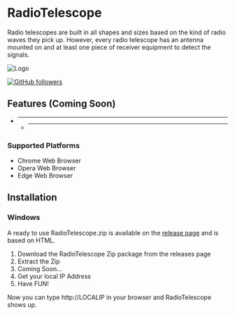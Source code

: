 # RadioTelescope
Radio telescopes are built in all shapes and sizes based on the kind of radio waves they pick up. However, every radio telescope has an antenna mounted on and at least one piece of receiver equipment to detect the signals.

![Logo](https://github.com/Furkanprlk/RadioTelescope/blob/master/RadioTelescope/data/netracker.ico)

[![GitHub followers](https://img.shields.io/github/followers/Furkanprlk?style=social)](https://github.com/Furkanprlk) 


## Features (Coming Soon)
* ---------
    * --------

### Supported Platforms
* Chrome Web Browser
* Opera Web Browser
* Edge Web Browser



## Installation

### Windows
A ready to use RadioTelescope.zip is available on the [release page](https://github.com/Furkanprlk/RadioTelescope/releases/) and is based on HTML.

1. Download the RadioTelescope Zip package from the releases page
2. Extract the Zip
3. Coming Soon...
6. Get your local IP Address
7. Have FUN!

Now you can type http://LOCALIP in your browser and RadioTelescope shows up.

